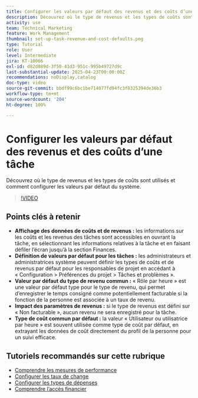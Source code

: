 ```yaml
---
title: Configurer les valeurs par défaut des revenus et des coûts d’une tâche
description: Découvrez où le type de revenus et les types de coûts sont utilisés et comment configurer les valeurs par défaut du système.
activity: use
team: Technical Marketing
feature: Work Management
thumbnail: set-up-task-revenue-and-cost-defaults.png
type: Tutorial
role: User
level: Intermediate
jira: KT-10066
exl-id: d82d889d-3f50-41d3-951c-995b49727d9c
last-substantial-update: 2025-04-23T00:00:00Z
recommendations: noDisplay,catalog
doc-type: video
source-git-commit: bbdf99c6bc1be714077fd94fc3f8325394de36b3
workflow-type: tm+mt
source-wordcount: '204'
ht-degree: 100%

---
```



# Configurer les valeurs par défaut des revenus et des coûts d’une tâche

Découvrez où le type de revenus et les types de coûts sont utilisés et comment configurer les valeurs par défaut du système.

>[!VIDEO](https://video.tv.adobe.com/v/3457685/?quality=12&learn=on&enablevpops=1)

## Points clés à retenir

* **Affichage des données de coûts et de revenus :** les informations sur les coûts et les revenus des tâches sont accessibles en ouvrant la tâche, en sélectionnant les informations relatives à la tâche et en faisant défiler l’écran jusqu’à la section Finances.
* **Définition de valeurs par défaut pour les tâches :** les administrateurs et administratrices système peuvent définir les types de coûts et de revenus par défaut pour les responsables de projet en accédant à « Configuration > Préférences du projet > Tâches et problèmes ».
* **Valeur par défaut du type de revenu commun :** « Rôle par heure » est une valeur par défaut type pour le type de revenu, qui permet d’enregistrer le temps consigné comme potentiellement facturable si la fonction de la personne est associée à un taux de revenu.
* **Impact des paramètres de revenus :** si le type de revenus est défini sur « Non facturable », aucun revenu ne sera enregistré pour la tâche.
* **Type de coût commun par défaut :** la valeur « Utilisateur ou utilisatrice par heure » est souvent utilisée comme type de coût par défaut, en extrayant les données de coût directement du profil de la personne pour un suivi efficace.


## Tutoriels recommandés sur cette rubrique

* [Comprendre les mesures de performance](/help/manage-work/project-finances/understand-performance-metrics.md)
* [Configurer les taux de change](/help/manage-work/project-finances/set-up-exchange-rates.md)
* [Configurer les types de dépenses](/help/manage-work/project-finances/set-up-expense-types.md)
* [Comprendre l’accès financier](/help/manage-work/project-finances/understand-financial-access.md)
